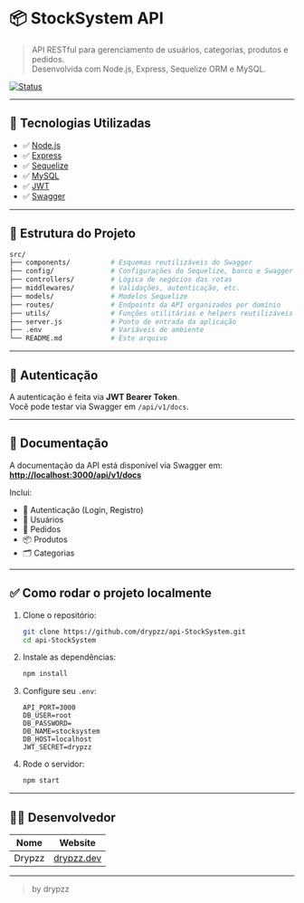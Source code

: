 # 📦 StockSystem API

> API RESTful para gerenciamento de usuários, categorias, produtos e pedidos.  
Desenvolvida com Node.js, Express, Sequelize ORM e MySQL.

[![Status](https://img.shields.io/badge/status-completo-green.svg)]()

---

## 🚀 Tecnologias Utilizadas

- ✅ [Node.js](https://nodejs.org/)
- ✅ [Express](https://expressjs.com/)
- ✅ [Sequelize](https://sequelize.org/)
- ✅ [MySQL](https://www.mysql.com/)
- ✅ [JWT](https://jwt.io/)
- ✅ [Swagger](https://swagger.io/)

---

## 📁 Estrutura do Projeto

```bash
src/
├── components/          # Esquemas reutilizáveis do Swagger
├── config/              # Configurações do Sequelize, banco e Swagger
├── controllers/         # Lógica de negócios das rotas
├── middlewares/         # Validações, autenticação, etc.
├── models/              # Modelos Sequelize
├── routes/              # Endpoints da API organizados por domínio
├── utils/               # Funções utilitárias e helpers reutilizáveis (ex: formatação, validações, cálculos)
├── server.js            # Ponto de entrada da aplicação
├── .env                 # Variáveis de ambiente
└── README.md            # Este arquivo
```

---

## 🔐 Autenticação

A autenticação é feita via **JWT Bearer Token**.  
Você pode testar via Swagger em `/api/v1/docs`.

---

## 📄 Documentação

A documentação da API está disponível via Swagger em:  
**[http://localhost:3000/api/v1/docs](http://localhost:3000/api/v1/docs)**

Inclui:

- 🔑 Autenticação (Login, Registro)
- 👤 Usuários
- 🛒 Pedidos
- 📦 Produtos
- 🗂️ Categorias

---

## ✅ Como rodar o projeto localmente

1. Clone o repositório:
   ```bash
   git clone https://github.com/drypzz/api-StockSystem.git
   cd api-StockSystem
   ```

2. Instale as dependências:
   ```bash
   npm install
   ```

3. Configure seu `.env`:
   ```env
   API_PORT=3000
   DB_USER=root
   DB_PASSWORD=
   DB_NAME=stocksystem
   DB_HOST=localhost
   JWT_SECRET=drypzz
   ```

4. Rode o servidor:
   ```bash
   npm start
   ```

---

## 👨‍💻 Desenvolvedor

| Nome     | Website                   |
|----------|---------------------------|
| Drypzz   | [drypzz.dev](https://drypzz.netlify.app) |

---

> by drypzz